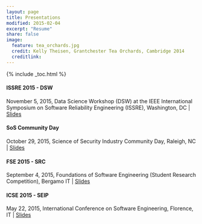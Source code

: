 ```yaml
---
layout: page
title: Presentations
modified: 2015-02-04
excerpt: "Resume"
share: false
image:
  feature: tea_orchards.jpg
  credit: Kelly Theisen, Grantchester Tea Orchards, Cambridge 2014
  creditlink:
---
```


{% include _toc.html %}

#### ISSRE 2015 - DSW

November 5, 2015, Data Science Workshop (DSW) at the IEEE International Symposium on Software Reliability Engineering (ISSRE), Washington, DC | <a href="http://www.slideshare.net/ChrisTheisen/attack-surface-analytics-issredsw-15" class="btn btn-info">Slides</a>

#### SoS Community Day

October 29, 2015, Science of Security Industry Community Day, Raleigh, NC | <a href="http://www.slideshare.net/ChrisTheisen/science-of-security-industry-day" class="btn btn-info">Slides</a>

#### FSE 2015 - SRC

September 4, 2015, Foundations of Software Engineering (Student Research Competition), Bergamo IT | <a href="http://www.slideshare.net/ChrisTheisen/automated-attack-surface-approximation-fse-src-2015" class="btn btn-info">Slides</a>

#### ICSE 2015 - SEIP

May 22, 2015, International Conference on Software Engineering, Florence, IT | <a href="http://www.slideshare.net/ChrisTheisen/approximating-attack-surfaces-with-stack-traces-icse-15" class="btn btn-info">Slides</a>
